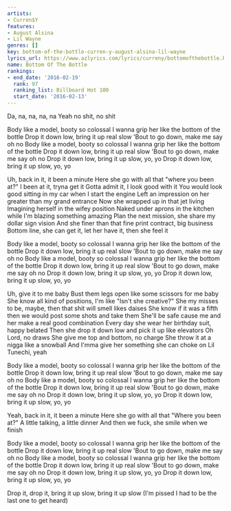 ```yaml
---
artists:
- Curren$Y
features:
- August Alsina
- Lil Wayne
genres: []
key: bottom-of-the-bottle-curren-y-august-alsina-lil-wayne
lyrics_url: https://www.azlyrics.com/lyrics/curreny/bottomofthebottle.html
name: Bottom Of The Bottle
rankings:
- end_date: '2016-02-19'
  rank: 97
  ranking_list: Billboard Hot 100
  start_date: '2016-02-13'
---
```



Da, na, na, na, na
Yeah no shit, no shit


Body like a model, booty so colossal
I wanna grip her like the bottom of the bottle
Drop it down low, bring it up real slow
'Bout to go down, make me say oh no
Body like a model, booty so colossal
I wanna grip her like the bottom of the bottle
Drop it down low, bring it up real slow
'Bout to go down, make me say oh no
Drop it down low, bring it up slow, yo, yo
Drop it down low, bring it up slow, yo, yo


Uh, back in it, it been a minute
Here she go with all that "where you been at?"
I been at it, tryna get it
Gotta admit it, I look good with it
You would look good sitting in my car when I start the engine
Left an impression on her greater than my grand entrance
Now she wrapped up in that jet living
Imagining herself in the wifey position
Naked under aprons in the kitchen while I'm blazing something amazing
Plan the next mission, she share my dollar sign vision
And she finer than that fine print contract, big business
Bottom line, she can get it, let her have it, then she feel it


Body like a model, booty so colossal
I wanna grip her like the bottom of the bottle
Drop it down low, bring it up real slow
'Bout to go down, make me say oh no
Body like a model, booty so colossal
I wanna grip her like the bottom of the bottle
Drop it down low, bring it up real slow
'Bout to go down, make me say oh no
Drop it down low, bring it up slow, yo, yo
Drop it down low, bring it up slow, yo, yo


Uh, give it to me baby
Bust them legs open like some scissors for me baby
She know all kind of positions, I'm like "Isn't she creative?"
She my misses to be, maybe, then that shit will smell likes daises
She know if it was a fifth then we would post some shots and take them
She'll be safe cause me and her make a real good combination
Every day she wear her birthday suit, happy belated
Then she drop it down low and pick it up like elevators
Oh Lord, no draws
She give me top and bottom, no charge
She throw it at a nigga like a snowball
And I'mma give her something she can choke on
Lil Tunechi, yeah


Body like a model, booty so colossal
I wanna grip her like the bottom of the bottle
Drop it down low, bring it up real slow
'Bout to go down, make me say oh no
Body like a model, booty so colossal
I wanna grip her like the bottom of the bottle
Drop it down low, bring it up real slow
'Bout to go down, make me say oh no
Drop it down low, bring it up slow, yo, yo
Drop it down low, bring it up slow, yo, yo


Yeah, back in it, it been a minute
Here she go with all that "Where you been at?"
A little talking, a little dinner
And then we fuck, she smile when we finish


Body like a model, booty so colossal
I wanna grip her like the bottom of the bottle
Drop it down low, bring it up real slow
'Bout to go down, make me say oh no
Body like a model, booty so colossal
I wanna grip her like the bottom of the bottle
Drop it down low, bring it up real slow
'Bout to go down, make me say oh no
Drop it down low, bring it up slow, yo, yo
Drop it down low, bring it up slow, yo, yo


Drop it, drop it, bring it up slow, bring it up slow
(I'm pissed I had to be the last one to get heard)



